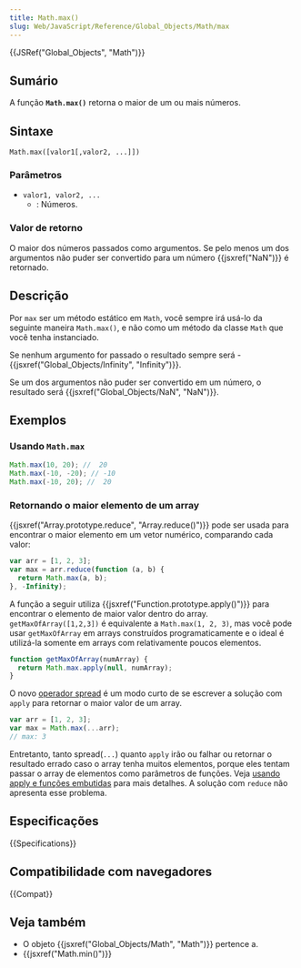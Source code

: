 ```yaml
---
title: Math.max()
slug: Web/JavaScript/Reference/Global_Objects/Math/max
---
```


{{JSRef("Global_Objects", "Math")}}

## Sumário

A função **`Math.max()`** retorna o maior de um ou mais números.

## Sintaxe

```
Math.max([valor1[,valor2, ...]])
```

### Parâmetros

- `valor1, valor2, ...`
  - : Números.

### Valor de retorno

O maior dos números passados como argumentos. Se pelo menos um dos argumentos não puder ser convertido para um número {{jsxref("NaN")}} é retornado.

## Descrição

Por `max` ser um método estático em `Math`, você sempre irá usá-lo da seguinte maneira `Math.max()`, e não como um método da classe `Math` que você tenha instanciado.

Se nenhum argumento for passado o resultado sempre será - {{jsxref("Global_Objects/Infinity", "Infinity")}}.

Se um dos argumentos não puder ser convertido em um número, o resultado será {{jsxref("Global_Objects/NaN", "NaN")}}.

## Exemplos

### Usando `Math.max`

```js
Math.max(10, 20); //  20
Math.max(-10, -20); // -10
Math.max(-10, 20); //  20
```

### Retornando o maior elemento de um array

{{jsxref("Array.prototype.reduce", "Array.reduce()")}} pode ser usada para encontrar o maior elemento em um vetor numérico, comparando cada valor:

```js
var arr = [1, 2, 3];
var max = arr.reduce(function (a, b) {
  return Math.max(a, b);
}, -Infinity);
```

A função a seguir utiliza {{jsxref("Function.prototype.apply()")}} para encontrar o elemento de maior valor dentro do array. `getMaxOfArray([1,2,3])` é equivalente a `Math.max(1, 2, 3)`, mas você pode usar `getMaxOfArray` em arrays construídos programaticamente e o ideal é utilizá-la somente em arrays com relativamente poucos elementos.

```js
function getMaxOfArray(numArray) {
  return Math.max.apply(null, numArray);
}
```

O novo [operador spread](/pt-BR/docs/Web/JavaScript/Reference/Operators/Spread_operator) é um modo curto de se escrever a solução com `apply` para retornar o maior valor de um array.

```js
var arr = [1, 2, 3];
var max = Math.max(...arr);
// max: 3
```

Entretanto, tanto spread(`...`) quanto `apply` irão ou falhar ou retornar o resultado errado caso o array tenha muitos elementos, porque eles tentam passar o array de elementos como parâmetros de funções. Veja [usando apply e funções embutidas](/pt-BR/docs/Web/JavaScript/Reference/Global_Objects/Function/apply#Usando_apply_e_funções_embutidas) para mais detalhes. A solução com `reduce` não apresenta esse problema.

## Especificações

{{Specifications}}

## Compatibilidade com navegadores

{{Compat}}

## Veja também

- O objeto {{jsxref("Global_Objects/Math", "Math")}} pertence a.
- {{jsxref("Math.min()")}}
